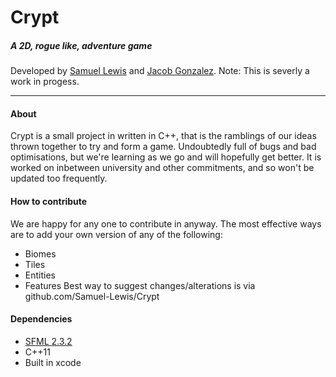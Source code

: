 # Crypt
##### A 2D, rogue like, adventure game
Developed by [Samuel Lewis](https://github.com/Samuel-Lewis) and [Jacob Gonzalez](https://github.com/Jacobious52).
Note: This is severly a work in progess.
***

#### About
Crypt is a small project in written in C++, that is the ramblings of our ideas thrown together to try and form a game. Undoubtedly full of bugs and bad optimisations, but we're learning as we go and will hopefully get better. It is worked on inbetween university and other commitments, and so won't be updated too frequently.

#### How to contribute
We are happy for any one to contribute in anyway. The most effective ways are to add your own version of any of the following:
- Biomes
- Tiles
- Entities
- Features
Best way to suggest changes/alterations is via github.com/Samuel-Lewis/Crypt

#### Dependencies
- [SFML 2.3.2](http://www.sfml-dev.org/)
- C++11
- Built in xcode
